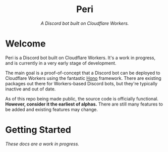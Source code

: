 <div align="center">

Peri
===

*A Discord bot built on Cloudflare Workers.*

</div>

# Welcome

Peri is a Discord bot built on Cloudflare Workers. It's a work in progress, and is currently in a very early stage of development.

The main goal is a proof-of-concept that a Discord bot can be deployed to Cloudflare Workers using the fantastic [Hono](https://hono.dev) framework. There are existing packages out there for Workers-based Discord bots, but they're typically inactive and out of date.

As of this repo being made public, the source code is officially functional. **However, consider it the earliest of alphas.** There are still many features to be added and existing features may change.

# Getting Started

*These docs are a work in progress.*
